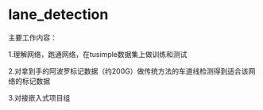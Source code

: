 # lane_detection
主要工作内容：

1.理解网络，跑通网络，在tusimple数据集上做训练和测试

2.对拿到手的阿波罗标记数据（约200G）做传统方法的车道线检测得到适合该网络的标记数据

3.对接嵌入式项目组

